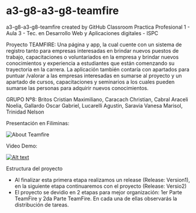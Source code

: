 # a3-g8-a3-g8-teamfire
a3-g8-a3-g8-teamfire created by GitHub Classroom
Practica Profesional 1 - Aula 3 - Tec. en Desarrollo Web y Aplicaciones digitales - ISPC

Proyecto TEAMFIRE:
Una página y app, la cual cuente con un sistema de registro tanto para empresas interesadas en brindar nuevos puestos de trabajo, capacitaciones o voluntariados en la empresa y brindar nuevos conocimientos y experiencia a estudiantes que están comenzando su trayectoria en la carrera. La aplicación también contaría con apartados para puntuar /valorar a las empresas interesadas en sumarse al proyecto y un apartado de cursos, capacitaciones y seminarios a los cuales pueden sumarse las personas para adquirir nuevos conocimientos.

GRUPO Nº8:
Britos Cristian Maximiliano, 
Caracach Christian, 
Cabral Araceli Noelia, 
Gallardo Oscar Gabriel, 
Lucarelli Agustin, 
Saravia Vanesa Marisol, 
Trinidad Nelson

Presentación en Filiminas:

![About Teamfire](https://view.genial.ly/619314926c53b90d8b3b7447/presentation-teamfire)

Video Demo:

[![Alt text](https://img.youtube.com/vi/dgi8S0DCugo/0.jpg)](https://www.youtube.com/watch?v=dgi8S0DCugo)

Estructura del proyecto
- Al finalizar esta primera etapa realizamos un release (Release: Version1), en la siguiente etapa continuaremos con el proyecto (Release: Versio2)
- El proyecto se devidio en 2 etapas para mejor organización: 1er Parte TeamFire y 2da Parte TeamFire. En cada una de ellas observarás la distribución de tareas.
